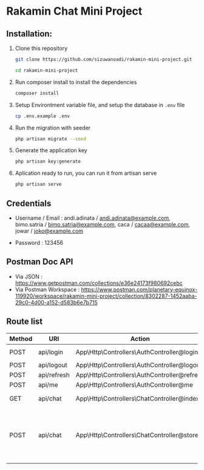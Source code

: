 # Rakamin Chat Mini Project

## Installation:
1. Clone this repository
    ```bash
    git clone https://github.com/sizuwanoadi/rakamin-mini-project.git

    cd rakamin-mini-project
    ```

2. Run composer install to install the dependencies
   ```bash
   composer install
   ```

3. Setup Environtment variable file, and setup the database in <code>.env</code> file
   ```bash
   cp .env.example .env
   ```

4. Run the migration with seeder
   ```bash
   php artisan migrate --seed
   ```

5. Generate the application key
   ```bash
   php artisan key:generate
   ```

6. Aplication ready to run, you can run it from artisan serve
   ```bash
   php artisan serve
   ```

## Credentials
- Username / Email : 
andi.adinata / andi.adinata@example.com,
bimo.satria / bimo.satria@example.com,
caca / cacaa@example.com,
jowar / joko@example.com

- Password : 123456

## Postman Doc API
- Via JSON : https://www.getpostman.com/collections/e36e24173f980692cebc
- Via Postman Workspace : https://www.postman.com/planetary-equinox-119920/workspace/rakamin-mini-project/collection/8302287-1452aaba-29c0-4d00-a152-d583b6e7b715

## Route list

| Method    | URI                             |  Action                  | Params                  |
|-----------|---------------------------------|--------------------------|--------------------------|
| POST       | api/login | App\Http\Controllers\AuthController@login  | <code>email/username</code>, <code>password</code>|
| POST       | api/logout | App\Http\Controllers\AuthController@logout  | |
| POST       | api/refresh | App\Http\Controllers\AuthController@refresh | | 
| POST       | api/me | App\Http\Controllers\AuthController@me  | |
| GET        | api/chat | App\Http\Controllers\ChatController@index  | <code>id</code> (to read chat) |
| POST       | api/chat | App\Http\Controllers\ChatController@store  | <code>user_id</code> (user you want to chat), <code>messages</code>, <code>reply_id</code> (id chat_messages you want to reply) |

